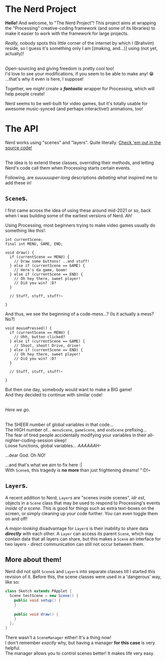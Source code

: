 # The Nerd Project
**Hello!** And welcome, to "The Nerd Project"! This project aims at wrapping the "Processing" creative-coding framework
(and some of its libraries) to make it easier to work with the framework for large projects.

*Really,* nobody spots this little corner of the internet by which I (Brahvim) reside, so I guess it's something only I 
am [(making, and...)] using (not yet, actually)!

<br>Open-sourcing and giving freedom is pretty cool too!
<br>I'd love to see your modifications, if you seem to be able to make any! :grin:
<br>...that's why it even *is* here, I suppose!

Together, we *might* create a ***fantastic*** wrapper for Processing, which will help people create!

Nerd seems to be well-built for video games, but it's totally usable for awesome music-synced (and perhaps interactive!) animations, too!

# The API
Nerd works using "scenes" and "layers". Quite literally. [Check 'em out in the source code!](https://github.com/Brahvim/TheNerdProject/tree/master/src/com/brahvim/nerd/scene_api)

<br>The idea is to extend these classes, overriding their methods, and letting Nerd's code call them when Processing starts certain events.

Following, are *suuuuuuper-long* descriptions *debating* what inspired me to add these in!

## `Scene`s.
I first came across the idea of using these around mid-2021 or so, back when I was building some of the earliest versions of Nerd. *Ah!*

Using Processing, most beginners trying to make video games usually do something like this!:

```processing
int currentScene;
final int MENU, GAME, END;

void draw() {
  if (currentScene == MENU) {
    // Draw some buttons! ..and stuff!
  } else if (currentScene == GAME) {
    // Here's da game, boom!
  } else if (currentScene == END) {
    // Oh hey there, sweet player!
    // Did you win? :D?
  }
  
  // Stuff, stuff, stuff!~
  
}
```

And thus, we see the beginning of a code-mess...? (Is it actually a mess? No?)

```processing
void mousePressed() {
  if (currentScene == MENU) {
    // Uhh, button clicked?
  } else if (currentScene == GAME) {
    // Shoot, shoot! Drive, drive!
  } else if (currentScene == END) {
    // Oh hey there, sweet player!
    // Did you win? :D?
  }
  
  // Stuff, stuff, stuff!~
  
}
```

But then one day, somebody would want to make a BIG game!
<br> And they decided to continue with similar code!

<br>*Here we go.*

<br>The SHEER number of global variables in that code...
<br>The HIGH number of... `menuScene`, `gameScene`, and `endScene` prefixing...
<br>The fear of tired people accidentally modifying your variables in their all-nighter-coding-session sleep!
<br>Loose functions, global variables... *AAAAAAH-*


...dear God. Oh *NO!*

...and that's what we aim to fix here :|
<br>With `Scene`s, this tragedy is **no more** than just frightening dreams! ":D!~

## `Layer`s.
A recent addition to Nerd, `Layer`s are "scenes inside scenes", *idr est*, objects in a `Scene` class that may be used to respond to Processing's events *inside of a scene*. This is good for things such as extra text-boxes on the screen, or simply cleaning up your code further. You can even toggle them on and off!

A *major-looking* disadvantage for `Layer`s is their inability to share data ***directly*** with each other. A `Layer` can access its parent `Scene`, which may contain data that all layers can share, but this makes a `Scene` an interface for two layers - direct communication can still not occur between them.

## More about them!
Nerd did not split `Scene`s and `Layer`s into separate classes till I started *this* revision of it. Before this, the scene classes were used in a 'dangerous' way, like so:

```java
class Sketch extends PApplet {
  Scene testScene = new Scene() {
    public void setup() {
    }
    
    public void draw() {
    }
  };
}
```

There wasn't a `SceneManager` either! It's a thing now!
<br>I don't remember *exactly* why, but having a manager **for this case** is very helpful.
<br>The manager allows you to control scenes better! It makes life very easy.

